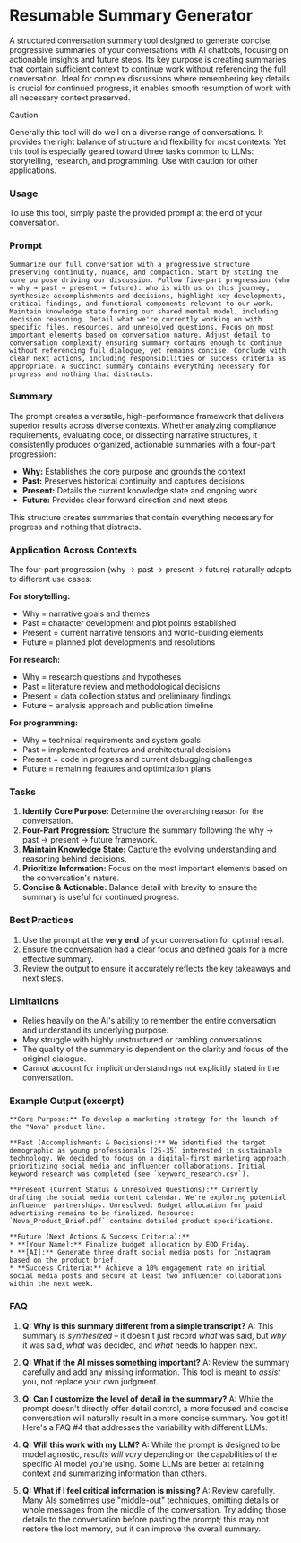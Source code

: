 # Resumable Summary Generator

A structured conversation summary tool designed to generate concise, progressive summaries of your conversations with AI chatbots, focusing on actionable insights and future steps. Its key purpose is creating summaries that contain sufficient context to continue work without referencing the full conversation. Ideal for complex discussions where remembering key details is crucial for continued progress, it enables smooth resumption of work with all necessary context preserved.

> [!CAUTION]
> Generally this tool will do well on a diverse range of conversations. It provides the right balance of structure and flexibility for most contexts. Yet this tool is especially geared toward three tasks common to LLMs: storytelling, research, and programming. Use with caution for other applications.

### Usage
To use this tool, simply paste the provided prompt at the end of your conversation.

### Prompt
```
Summarize our full conversation with a progressive structure preserving continuity, nuance, and compaction. Start by stating the core purpose driving our discussion. Follow five-part progression (who → why → past → present → future): who is with us on this journey, synthesize accomplishments and decisions, highlight key developments, critical findings, and functional components relevant to our work. Maintain knowledge state forming our shared mental model, including decision reasoning. Detail what we're currently working on with specific files, resources, and unresolved questions. Focus on most important elements based on conversation nature. Adjust detail to conversation complexity ensuring summary contains enough to continue without referencing full dialogue, yet remains concise. Conclude with clear next actions, including responsibilities or success criteria as appropriate. A succinct summary contains everything necessary for progress and nothing that distracts.
```

### Summary

The prompt creates a versatile, high-performance framework that delivers superior results across diverse contexts. Whether analyzing compliance requirements, evaluating code, or dissecting narrative structures, it consistently produces organized, actionable summaries with a four-part progression:

* **Why:** Establishes the core purpose and grounds the context
* **Past:** Preserves historical continuity and captures decisions
* **Present:** Details the current knowledge state and ongoing work
* **Future:** Provides clear forward direction and next steps

This structure creates summaries that contain everything necessary for progress and nothing that distracts.

### Application Across Contexts

The four-part progression (why → past → present → future) naturally adapts to different use cases:

**For storytelling:**
* Why = narrative goals and themes
* Past = character development and plot points established
* Present = current narrative tensions and world-building elements
* Future = planned plot developments and resolutions

**For research:**
* Why = research questions and hypotheses
* Past = literature review and methodological decisions
* Present = data collection status and preliminary findings
* Future = analysis approach and publication timeline

**For programming:**
* Why = technical requirements and system goals
* Past = implemented features and architectural decisions
* Present = code in progress and current debugging challenges
* Future = remaining features and optimization plans

### Tasks

1. **Identify Core Purpose:** Determine the overarching reason for the conversation.
2. **Four-Part Progression:** Structure the summary following the why → past → present → future framework.
3. **Maintain Knowledge State:** Capture the evolving understanding and reasoning behind decisions.
4. **Prioritize Information:** Focus on the most important elements based on the conversation's nature.
5. **Concise & Actionable:** Balance detail with brevity to ensure the summary is useful for continued progress.

### Best Practices

1. Use the prompt at the **very end** of your conversation for optimal recall.
2. Ensure the conversation had a clear focus and defined goals for a more effective summary.
3. Review the output to ensure it accurately reflects the key takeaways and next steps.

### Limitations

- Relies heavily on the AI's ability to remember the entire conversation and understand its underlying purpose.
- May struggle with highly unstructured or rambling conversations.
- The quality of the summary is dependent on the clarity and focus of the original dialogue.
- Cannot account for implicit understandings not explicitly stated in the conversation.

### Example Output (excerpt)

```
**Core Purpose:** To develop a marketing strategy for the launch of the "Nova" product line.

**Past (Accomplishments & Decisions):** We identified the target demographic as young professionals (25-35) interested in sustainable technology. We decided to focus on a digital-first marketing approach, prioritizing social media and influencer collaborations. Initial keyword research was completed (see `keyword_research.csv`).

**Present (Current Status & Unresolved Questions):** Currently drafting the social media content calendar. We're exploring potential influencer partnerships. Unresolved: Budget allocation for paid advertising remains to be finalized. Resource: `Nova_Product_Brief.pdf` contains detailed product specifications.

**Future (Next Actions & Success Criteria):** 
* **[Your Name]:** Finalize budget allocation by EOD Friday.
* **[AI]:** Generate three draft social media posts for Instagram based on the product brief.
* **Success Criteria:** Achieve a 10% engagement rate on initial social media posts and secure at least two influencer collaborations within the next week.
```

### FAQ

1. **Q: Why is this summary different from a simple transcript?**
   A: This summary is *synthesized* – it doesn't just record *what* was said, but *why* it was said, *what* was decided, and *what* needs to happen next.

2. **Q: What if the AI misses something important?**
   A: Review the summary carefully and add any missing information. This tool is meant to *assist* you, not replace your own judgment.

3. **Q: Can I customize the level of detail in the summary?**
   A: While the prompt doesn't directly offer detail control, a more focused and concise conversation will naturally result in a more concise summary.
You got it! Here's a FAQ #4 that addresses the variability with different LLMs:

4. **Q: Will this work with my LLM?**
   A: While the prompt is designed to be model agnostic, *results will vary* depending on the capabilities of the specific AI model you're using. Some LLMs are better at retaining context and summarizing information than others.

5. **Q: What if I feel critical information is missing?**
   A: Review carefully. Many AIs sometimes use "middle-out" techniques, omitting details or whole messages from the middle of the conversation. Try adding those details to the conversation before pasting the prompt; this may not restore the lost memory, but it can improve the overall summary.

